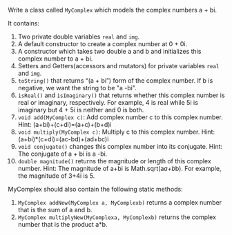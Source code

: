 Write a class called `MyComplex` which models the complex numbers a + bi. 

It contains:
1. Two private double variables `real` and `img`.
2. A default constructor to create a complex number at 0 + 0i.
3. A constructor which takes two double a and b and initializes this complex number to a + bi.
4. Setters and Getters(accessors and mutators) for private variables `real` and `img`.
5. `toString()` that returns “(a + bi”) form of the complex number. If b is negative, we want the string to be "a -bi".
6. `isReal()` and `isImaginary()` that returns whether this complex number is real or imaginary, respectively. For example, 4 is real while 5i is imaginary but 4 + 5i is neither and 0 is both.
7. `void add(MyComplex c)`: Add complex number c to this complex number. Hint: (a+bi)+(c+di)=(a+c)+(b+d)i
8. `void multiply(MyComplex c)`: Multiply c to this complex number. Hint: (a+bi)*(c+di)=(ac-bd)+(ad+bc)i
9. `void conjugate()` changes this complex number into its conjugate. Hint: The conjugate of a + bi is a -bi.
10. `double magnitude()` returns the magnitude or length of this complex number. Hint: The magnitude of a+bi is Math.sqrt(a*a+b*b). For example, the magnitude of 3+4i is 5. 

MyComplex should also contain the following static methods:
1. `MyComplex addNew(MyComplex a, MyComplexb)` returns a complex number that is the sum of a and b.
2. `MyComplex multiplyNew(MyComplexa, MyComplexb)` returns the complex number that is the product a*b.